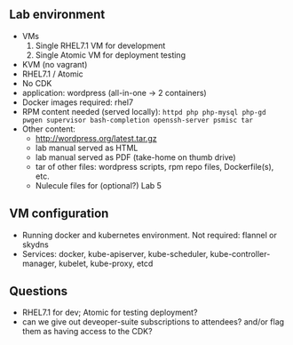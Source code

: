 ## Lab environment

* VMs
  1. Single RHEL7.1 VM for development
  1. Single Atomic VM for deployment testing
* KVM (no vagrant)
* RHEL7.1 / Atomic
* No CDK
* application: wordpress (all-in-one -> 2 containers)
* Docker images required: rhel7
* RPM content needed (served locally): `httpd php php-mysql php-gd pwgen supervisor bash-completion openssh-server psmisc tar`
* Other content:
  * http://wordpress.org/latest.tar.gz
  * lab manual served as HTML
  * lab manual served as PDF (take-home on thumb drive)
  * tar of other files: wordpress scripts, rpm repo files, Dockerfile(s), etc.
  * Nulecule files for (optional?) Lab 5

## VM configuration
* Running docker and kubernetes environment. Not required: flannel or skydns
* Services: docker, kube-apiserver, kube-scheduler, kube-controller-manager, kubelet, kube-proxy, etcd

## Questions
* RHEL7.1 for dev; Atomic for testing deployment?
* can we give out deveoper-suite subscriptions to attendees? and/or flag them as having access to the CDK? 


